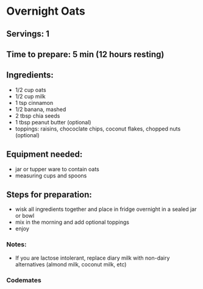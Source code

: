 # Overnight Oats 

## Servings: 1

## Time to prepare: 5 min (12 hours resting)

## Ingredients:
- 1/2 cup oats 
- 1/2 cup milk 
- 1 tsp cinnamon 
- 1/2 banana, mashed
- 2 tbsp chia seeds 
- 1 tbsp peanut butter (optional)
- toppings: raisins, chococlate chips, coconut flakes, chopped nuts (optional)


## Equipment needed:
- jar or tupper ware to contain oats 
- measuring cups and spoons 


## Steps for preparation:
- wisk all ingredients together and place in fridge overnight in a sealed jar or bowl
- mix in the morning and add optional toppings
- enjoy 



### Notes:
- If you are lactose intolerant, replace diary milk with non-dairy alternatives (almond milk, coconut milk, etc)


### Codemates #
